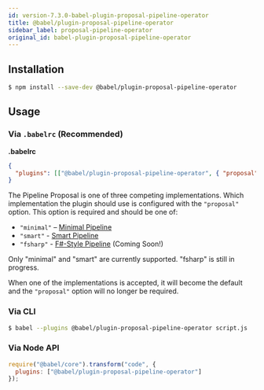 ```yaml
---
id: version-7.3.0-babel-plugin-proposal-pipeline-operator
title: @babel/plugin-proposal-pipeline-operator
sidebar_label: proposal-pipeline-operator
original_id: babel-plugin-proposal-pipeline-operator
---
```


## Installation

```sh
$ npm install --save-dev @babel/plugin-proposal-pipeline-operator
```

## Usage

### Via `.babelrc` (Recommended)

**.babelrc**

```json
{
  "plugins": [["@babel/plugin-proposal-pipeline-operator", { "proposal": "minimal" }]]
}
```

The Pipeline Proposal is one of three competing implementations. Which implementation the plugin should use is configured with the `"proposal"` option. This option is required and should be one of:

* `"minimal"` – [Minimal Pipeline](https://github.com/tc39/proposal-pipeline-operator/)
* `"smart"` - [Smart Pipeline](https://github.com/js-choi/proposal-smart-pipelines)
* `"fsharp"` - [F#-Style Pipeline](https://github.com/valtech-nyc/proposal-fsharp-pipelines) (Coming Soon!)

Only "minimal" and "smart" are currently supported. "fsharp" is still in progress.

When one of the implementations is accepted, it will become the default and the `"proposal"` option will no longer be required.

### Via CLI

```sh
$ babel --plugins @babel/plugin-proposal-pipeline-operator script.js
```

### Via Node API

```javascript
require("@babel/core").transform("code", {
  plugins: ["@babel/plugin-proposal-pipeline-operator"]
});
```
